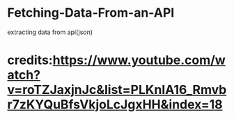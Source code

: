 # Fetching-Data-From-an-API
extracting data from api(json)

# credits:https://www.youtube.com/watch?v=roTZJaxjnJc&list=PLKnIA16_Rmvbr7zKYQuBfsVkjoLcJgxHH&index=18
